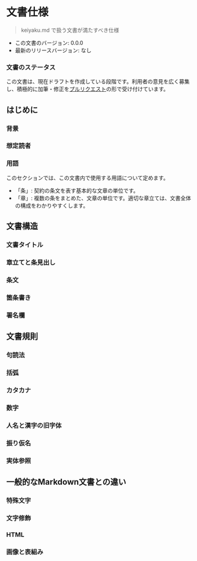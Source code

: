 # 文書仕様

> keiyaku.md で扱う文書が満たすべき仕様

- この文書のバージョン: 0.0.0
- 最新のリリースバージョン: なし

### 文書のステータス

この文書は、現在ドラフトを作成している段階です。利用者の意見を広く募集し、積極的に加筆・修正を[プルリクエスト](https://github.com/keiyaku/spec/pulls)の形で受け付けています。

## はじめに

### 背景

### 想定読者

### 用語

このセクションでは、この文書内で使用する用語について定めます。

- 「条」: 契約の条文を表す基本的な文章の単位です。
- 「章」: 複数の条をまとめた、文章の単位です。適切な章立ては、文書全体の構成をわかりやすくします。

## 文書構造

### 文書タイトル

### 章立てと条見出し

### 条文

### 箇条書き

### 署名欄

## 文書規則

### 句読法

### 括弧

### カタカナ

### 数字

### 人名と漢字の旧字体

### 振り仮名

### 実体参照

## 一般的なMarkdown文書との違い

### 特殊文字

### 文字修飾

### HTML

### 画像と表組み
